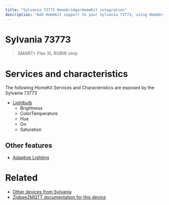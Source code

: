 ```yaml
---
title: "Sylvania 73773 Homebridge/HomeKit integration"
description: "Add HomeKit support to your Sylvania 73773, using Homebridge, Zigbee2MQTT and homebridge-z2m."
---
```

<!---
This file has been GENERATED using src/docgen/docgen.ts
DO NOT EDIT THIS FILE MANUALLY!
-->
# Sylvania 73773
> SMART+ Flex XL RGBW strip


# Services and characteristics
The following HomeKit Services and Characteristics are exposed by
the Sylvania 73773

* [Lightbulb](../../light.md)
  * Brightness
  * ColorTemperature
  * Hue
  * On
  * Saturation


## Other features
* [Adaptive Lighting](../../light.md)


# Related
* [Other devices from Sylvania](../index.md#sylvania)
* [Zigbee2MQTT documentation for this device](https://www.zigbee2mqtt.io/devices/73773.html)